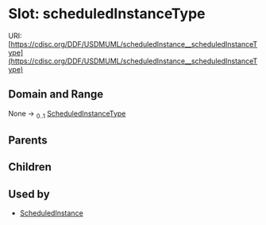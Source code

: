 
# Slot: scheduledInstanceType




URI: [https://cdisc.org/DDF/USDMUML/scheduledInstance__scheduledInstanceType](https://cdisc.org/DDF/USDMUML/scheduledInstance__scheduledInstanceType)


## Domain and Range

None &#8594;  <sub>0..1</sub> [ScheduledInstanceType](ScheduledInstanceType.md)

## Parents


## Children


## Used by

 * [ScheduledInstance](ScheduledInstance.md)
